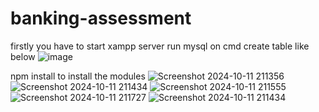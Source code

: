 # banking-assessment

firstly you have to start xampp server 
run mysql on cmd 
create table like below 
![image](https://github.com/user-attachments/assets/f116edb5-3523-4f8f-a8b8-1a5d829efee9)

npm install to install the modules 
![Screenshot 2024-10-11 211356](https://github.com/user-attachments/assets/719c6cba-82fb-4718-8c87-3877ba35e190)
![Screenshot 2024-10-11 211434](https://github.com/user-attachments/assets/f8a8146d-726b-4564-8ed8-70128644027b)
![Screenshot 2024-10-11 211555](https://github.com/user-attachments/assets/1701722f-6db3-4b3b-9e10-e7510d840ad6)
![Screenshot 2024-10-11 211727](https://github.com/user-attachments/assets/61ab8955-700e-4c62-a4b2-4c3e64daa451)
![Screenshot 2024-10-11 211434](https://github.com/user-attachments/assets/cd4ca198-00f9-4962-b177-bb785b8b9095)
